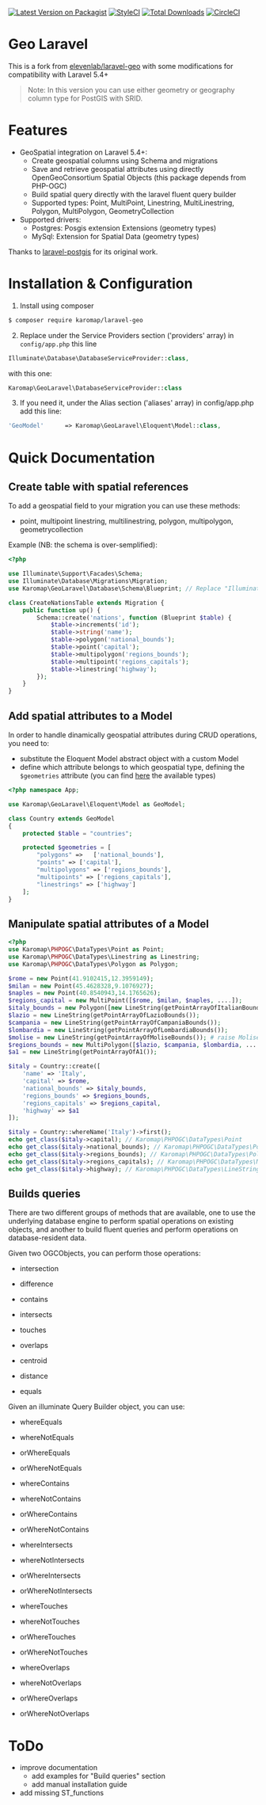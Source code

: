 [![Latest Version on Packagist](https://img.shields.io/packagist/v/karomap/laravel-geo?style=flat-square)](https://packagist.org/packages/karomap/laravel-geo)
[![StyleCI](https://github.styleci.io/repos/112994242/shield?branch=master)](https://github.styleci.io/repos/112994242)
[![Total Downloads](https://img.shields.io/packagist/dt/karomap/laravel-geo?style=flat-square)](https://packagist.org/packages/karomap/laravel-geo)
[![CircleCI](https://img.shields.io/circleci/build/gh/karomap/laravel-geo/master?style=flat-square)](https://circleci.com/gh/karomap/laravel-geo/tree/master)

# Geo Laravel

This is a fork from [elevenlab/laravel-geo](https://github.com/eleven-lab/laravel-geo) with some modifications for compatibility with Laravel 5.4+

> Note: In this version you can use either geometry or geography column type for PostGIS with SRID.

# Features

- GeoSpatial integration on Laravel 5.4+:
  - Create geospatial columns using Schema and migrations
  - Save and retrieve geospatial attributes using directly OpenGeoConsortium Spatial Objects (this package depends from PHP-OGC)
  - Build spatial query directly with the laravel fluent query builder
  - Supported types: Point, MultiPoint, Linestring, MultiLinestring, Polygon, MultiPolygon, GeometryCollection
- Supported drivers:
  - Postgres: Posgis extension Extensions (geometry types)
  - MySql: Extension for Spatial Data (geometry types)

Thanks to [laravel-postgis](https://github.com/njbarrett/laravel-postgis) for its original work.

# Installation & Configuration

1. Install using composer

```bash
$ composer require karomap/laravel-geo
```

2. Replace under the Service Providers section ('providers' array) in `config/app.php` this line

```php
Illuminate\Database\DatabaseServiceProvider::class,
```

with this one:

```php
Karomap\GeoLaravel\DatabaseServiceProvider::class
```

3. If you need it, under the Alias section ('aliases' array) in config/app.php add this line:

```php
'GeoModel'      => Karomap\GeoLaravel\Eloquent\Model::class,
```

# Quick Documentation

## Create table with spatial references

To add a geospatial field to your migration you can use these methods:

- point, multipoint linestring, multilinestring, polygon, multipolygon, geometrycollection

Example (NB: the schema is over-semplified):

```php
<?php

use Illuminate\Support\Facades\Schema;
use Illuminate\Database\Migrations\Migration;
use Karomap\GeoLaravel\Database\Schema\Blueprint; // Replace "Illuminate\Database\Schema\Blueprint"

class CreateNationsTable extends Migration {
    public function up() {
        Schema::create('nations', function (Blueprint $table) {
            $table->increments('id');
            $table->string('name');
            $table->polygon('national_bounds');
            $table->point('capital');
            $table->multipolygon('regions_bounds');
            $table->multipoint('regions_capitals');
            $table->linestring('highway');
        });
    }
}
```

## Add spatial attributes to a Model

In order to handle dinamically geospatial attributes during CRUD operations, you need to:

- substitute the Eloquent Model abstract object with a custom Model
- define which attribute belongs to which geospatial type, defining the `$geometries` attribute (you can find [here](https://github.com/karomap/laravel-geo/blob/master/src/Eloquent/Model.php#L15-L21) the available types)

```php
<?php namespace App;

use Karomap\GeoLaravel\Eloquent\Model as GeoModel;

class Country extends GeoModel
{
    protected $table = "countries";

    protected $geometries = [
        "polygons" =>   ['national_bounds'],
        "points" => ['capital'],
        "multipolygons" => ['regions_bounds'],
        "multipoints" => ['regions_capitals'],
        "linestrings" => ['highway']
    ];
}
```

## Manipulate spatial attributes of a Model

```php
<?php
use Karomap\PHPOGC\DataTypes\Point as Point;
use Karomap\PHPOGC\DataTypes\Linestring as Linestring;
use Karomap\PHPOGC\DataTypes\Polygon as Polygon;

$rome = new Point(41.9102415,12.3959149);
$milan = new Point(45.4628328,9.1076927);
$naples = new Point(40.8540943,14.1765626);
$regions_capital = new MultiPoint([$rome, $milan, $naples, ....]);
$italy_bounds = new Polygon([new LineString(getPointArrayOfItalianBounds())]);
$lazio = new LineString(getPointArrayOfLazioBounds());
$campania = new LineString(getPointArrayOfCampaniaBounds());
$lombardia = new LineString(getPointArrayOfLombardiaBounds());
$molise = new LineString(getPointArrayOfMoliseBounds()); # raise MoliseNotFoundException
$regions_bounds = new MultiPolygon([$lazio, $campania, $lombardia, ....]);
$a1 = new LineString(getPointArrayOfA1());

$italy = Country::create([
    'name' => 'Italy',
    'capital' => $rome,
    'national_bounds' => $italy_bounds,
    'regions_bounds' => $regions_bounds,
    'regions_capitals' => $regions_capital,
    'highway' => $a1
]);

$italy = Country::whereName('Italy')->first();
echo get_class($italy->capital); // Karomap\PHPOGC\DataTypes\Point
echo get_class($italy->national_bounds); // Karomap\PHPOGC\DataTypes\Polygon
echo get_class($italy->regions_bounds); // Karomap\PHPOGC\DataTypes\Polygon
echo get_class($italy->regions_capitals); // Karomap\PHPOGC\DataTypes\MultiPoint
echo get_class($italy->highway); // Karomap\PHPOGC\DataTypes\LineString
```

## Builds queries

There are two different groups of methods that are available, one to use the underlying database engine to perform spatial operations on existing objects, and another to build fluent queries and perform operations on database-resident data.

Given two OGCObjects, you can perform those operations:

- intersection

- difference

- contains

- intersects

- touches

- overlaps

- centroid

- distance

- equals

Given an illuminate Query Builder object, you can use:

- whereEquals

- whereNotEquals

- orWhereEquals

- orWhereNotEquals

- whereContains

- whereNotContains

- orWhereContains

- orWhereNotContains

- whereIntersects

- whereNotIntersects

- orWhereIntersects

- orWhereNotIntersects

- whereTouches

- whereNotTouches

- orWhereTouches

- orWhereNotTouches

- whereOverlaps

- whereNotOverlaps

- orWhereOverlaps

- orWhereNotOverlaps

# ToDo

- improve documentation
  - add examples for "Build queries" section
  - add manual installation guide
- add missing ST_functions
